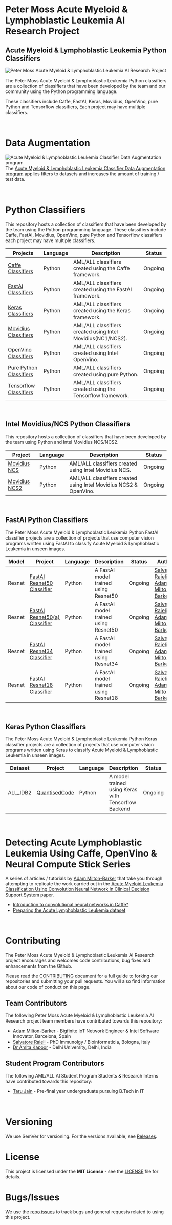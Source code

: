 # Peter Moss Acute Myeloid & Lymphoblastic Leukemia AI Research Project

## Acute Myeloid & Lymphoblastic Leukemia Python Classifiers

![Peter Moss Acute Myeloid & Lymphoblastic Leukemia AI Research Project](https://www.PeterMossAmlAllResearch.com/media/images/banner.png)

The Peter Moss Acute Myeloid & Lymphoblastic Leukemia Python classifiers are a collection of classifiers that have been developed by the team and our community using the Python programming language.

These classifiers include Caffe, FastAI, Keras, Movidius, OpenVino, pure Python and Tensorflow classifiers, Each project may have multiple classifiers.

&nbsp;

# Data Augmentation

![Acute Myeloid & Lymphoblastic Leukemia Classifier Data Augmentation program](https://www.PeterMossAmlAllResearch.com/media/images/repositories/bannerThin.png)
The [Acute Myeloid & Lymphoblastic Leukemia Classifier Data Augmentation program](https://github.com/AMLResearchProject/AML-ALL-Classifiers/tree/master/Python/Augmentation "Acute Myeloid & Lymphoblastic Leukemia Classifier Data Augmentation program") applies filters to datasets and increases the amount of training / test data.

&nbsp;

# Python Classifiers

This repository hosts a collection of classifiers that have been developed by the team using the Python programming language. These classifiers include Caffe, FastAI, Movidius, OpenVino, pure Python and Tensorflow classifiers each project may have multiple classifiers.

| Projects                                                                                                                         | Language | Description                                                 | Status  |
| -------------------------------------------------------------------------------------------------------------------------------- | -------- | ----------------------------------------------------------- | ------- |
| [Caffe Classifiers](https://github.com/AMLResearchProject/AML-ALL-Classifiers/tree/master/Python/_Caffe/ "Caffe")                | Python   | AML/ALL classifiers created using the Caffe framework.      | Ongoing |
| [FastAI Classifiers](https://github.com/AMLResearchProject/AML-ALL-Classifiers/tree/master/Python/_FastAI/ "FastAI")             | Python   | AML/ALL classifiers created using the FastAI framework.     | Ongoing |
| [Keras Classifiers](https://github.com/AMLResearchProject/AML-ALL-Classifiers/tree/master/Python/_Keras/ "Keras")                | Python   | AML/ALL classifiers created using the Keras framework.      | Ongoing |
| [Movidius Classifiers](https://github.com/AMLResearchProject/AML-ALL-Classifiers/tree/master/Python/_Movidius/ "Movidius")       | Python   | AML/ALL classifiers created using Intel Movidius(NC1/NCS2). | Ongoing |
| [OpenVino Classifiers](https://github.com/AMLResearchProject/AML-ALL-Classifiers/tree/master/Python/_OpenVino/ "OpenVino")       | Python   | AML/ALL classifiers created using Intel OpenVino.           | Ongoing |
| [Pure Python Classifiers](https://github.com/AMLResearchProject/AML-ALL-Classifiers/tree/master/Python/_Pure/ "Pure Python")     | Python   | AML/ALL classifiers created using pure Python.              | Ongoing |
| [Tensorflow Classifiers](https://github.com/AMLResearchProject/AML-ALL-Classifiers/tree/master/Python/_Tensorflow/ "Tensorflow") | Python   | AML/ALL classifiers created using the Tensorflow framework. | Ongoing |

&nbsp;

## Intel Movidius/NCS Python Classifiers

This repository hosts a collection of classifiers that have been developed by the team using Python and Intel Movidius NCS/NCS2.

| Project                                                                                                                       | Language | Description                                                       | Status  |
| ----------------------------------------------------------------------------------------------------------------------------- | -------- | ----------------------------------------------------------------- | ------- |
| [Movidius NCS](https://github.com/AMLResearchProject/AML-ALL-Classifiers/tree/master/Python/_Movidius/NCS/ "Movidius NCS")    | Python   | AML/ALL classifiers created using Intel Movidius NCS.             | Ongoing |
| [Movidius NCS2](https://github.com/AMLResearchProject/AML-ALL-Classifiers/tree/master/Python/_Movidius/NCS2/ "Movidius NCS2") | Python   | AML/ALL classifiers created using Intel Movidius NCS2 & OpenVino. | Ongoing |

&nbsp;

## FastAI Python Classifiers

The Peter Moss Acute Myeloid & Lymphoblastic Leukemia Python FastAI classifier projects are a collection of projects that use computer vision programs written using FastAI to classify Acute Myeloid & Lymphoblastic Leukemia in unseen images.

| Model  | Project                                                                                                                                                                                     | Language | Description                           | Status  | Author                                                                                                                                                                                     |
| ------ | ------------------------------------------------------------------------------------------------------------------------------------------------------------------------------------------- | -------- | ------------------------------------- | ------- | ------------------------------------------------------------------------------------------------------------------------------------------------------------------------------------------ |
| Resnet | [FastAI Resnet50 Classifier](https://github.com/AMLResearchProject/AML-ALL-Classifiers/tree/master/Python/_FastAI/Resnet50/ALL-FastAI-Resnet-50.ipynb "FastAI Resnet50 Classifier")         | Python   | A FastAI model trained using Resnet50 | Ongoing | [Salvatore Raieli](https://github.com/salvatorera "Salvatore Raieli") / [Adam Milton-Barker](https://www.petermossamlallresearch.com/team/adam-milton-barker/profile "Adam Milton-Barker") |
| Resnet | [FastAI Resnet50(a) Classifier](https://github.com/AMLResearchProject/AML-ALL-Classifiers/tree/master/Python/_FastAI/Resnet50/ALL-FastAI-Resnet-50-a.ipynb "FastAI Resnet50(a) Classifier") | Python   | A FastAI model trained using Resnet50 | Ongoing | [Salvatore Raieli](https://github.com/salvatorera "Salvatore Raieli") / [Adam Milton-Barker](https://www.petermossamlallresearch.com/team/adam-milton-barker/profile "Adam Milton-Barker") |
| Resnet | [FastAI Resnet34 Classifier](https://github.com/AMLResearchProject/AML-ALL-Classifiers/tree/master/Python/_FastAI/Resnet34/ALL-FastAI-Resnet-34.ipynb "FastAI Resnet34 Classifier")         | Python   | A FastAI model trained using Resnet34 | Ongoing | [Salvatore Raieli](https://github.com/salvatorera "Salvatore Raieli") / [Adam Milton-Barker](https://www.petermossamlallresearch.com/team/adam-milton-barker/profile "Adam Milton-Barker") |
| Resnet | [FastAI Resnet18 Classifier](https://github.com/AMLResearchProject/AML-ALL-Classifiers/blob/master/Python/_FastAI/Resnet18/ALL_FastAI_Resnet_18.ipynb "FastAI Resnet18 Classifier")         | Python   | A FastAI model trained using Resnet18 | Ongoing | [Salvatore Raieli](https://github.com/salvatorera "Salvatore Raieli") / [Adam Milton-Barker](https://www.petermossamlallresearch.com/team/adam-milton-barker/profile "Adam Milton-Barker") |

&nbsp;

## Keras Python Classifiers

The Peter Moss Acute Myeloid & Lymphoblastic Leukemia Python Keras classifier projects are a collection of projects that use computer vision programs written using Keras to classify Acute Myeloid & Lymphoblastic Leukemia in unseen images.

| Dataset  | Project                                                                                                                                                | Language | Description                                         | Status  | Author                                                                                                                                                                                                 |
| -------- | ------------------------------------------------------------------------------------------------------------------------------------------------------ | -------- | --------------------------------------------------- | ------- | ------------------------------------------------------------------------------------------------------------------------------------------------------------------------------------------------------ |
| ALL_IDB2 | [QuantisedCode](https://github.com/AMLResearchProject/AML-ALL-Classifiers/tree/master/Python/_Keras/QuantisedCode/QuantisedCode.ipynb "QuantisedCode") | Python   | A model trained using Keras with Tensorflow Backend | Ongoing | [Amita Kapoor](https://www.petermossamlallresearch.com/team/amita-kapoor/profile "Amita Kapoor") & [Taru Jain](https://www.petermossamlallresearch.com/students/student/taru-jain/profile "Taru Jain") |

&nbsp;

# Detecting Acute Lymphoblastic Leukemia Using Caffe, OpenVino & Neural Compute Stick Series

A series of articles / tutorials by [Adam Milton-Barker](https://www.petermossamlallresearch.com/team/adam-milton-barker/profile "Adam Milton-Barker") that take you through attempting to replicate the work carried out in the [Acute Myeloid Leukemia Classification Using Convolution Neural Network In Clinical Decision Support System](https://airccj.org/CSCP/vol7/csit77505.pdf "Acute Myeloid Leukemia Classification Using Convolution Neural Network In Clinical Decision Support System") paper.

- [Introduction to convolutional neural networks in Caffe\*](https://github.com/AMLResearchProject/AML-ALL-Classifiers/blob/master/Python/_Caffe/allCNN/Caffe-Layers.md "Introduction to convolutional neural networks in Caffe*")
- [Preparing the Acute Lymphoblastic Leukemia dataset](https://github.com/AMLResearchProject/AML-ALL-Classifiers/blob/master/Python/_Caffe/allCNN/Data-Sorting.md "Preparing the Acute Lymphoblastic Leukemia dataset")

&nbsp;

# Contributing

The Peter Moss Acute Myeloid & Lymphoblastic Leukemia AI Research project encourages and welcomes code contributions, bug fixes and enhancements from the Github.

Please read the [CONTRIBUTING](https://github.com/AMLResearchProject/AML-ALL-Classifiers/blob/master/CONTRIBUTING.md "CONTRIBUTING") document for a full guide to forking our repositories and submitting your pull requests. You will also find information about our code of conduct on this page.

## Team Contributors

The following Peter Moss Acute Myeloid & Lymphoblastic Leukemia AI Research project team members have contributed towards this repository:

- [Adam Milton-Barker](https://www.petermossamlallresearch.com/team/adam-milton-barker/profile "Adam Milton-Barker") - Bigfinite IoT Network Engineer & Intel Software Innovator, Barcelona, Spain
- [Salvatore Raieli](https://www.petermossamlallresearch.com/team/salvatore-raieli/profile "Salvatore Raieli") - PhD Immunolgy / Bioinformaticia, Bologna, Italy
- [Dr Amita Kapoor](https://www.petermossamlallresearch.com/team/amita-kapoor/profile "Dr Amita Kapoor") - Delhi University, Delhi, India

## Student Program Contributors

The following AML/ALL AI Student Program Students & Research Interns have contributed towards this repository:

- [Taru Jain](https://www.petermossamlallresearch.com/students/student/taru-jain/profile "Taru Jain") - Pre-final year undergraduate pursuing B.Tech in IT

&nbsp;

# Versioning

We use SemVer for versioning. For the versions available, see [Releases](https://github.com/AMLResearchProject/AML-ALL-Classifiers/releases "Releases").

# License

This project is licensed under the **MIT License** - see the [LICENSE](https://github.com/AMLResearchProject/AML-ALL-Classifiers/blob/master/LICENSE "LICENSE") file for details.

# Bugs/Issues

We use the [repo issues](https://github.com/AMLResearchProject/AML-ALL-Classifiers/issues "repo issues") to track bugs and general requests related to using this project.
